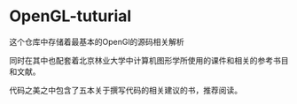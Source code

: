 # OpenGL-tuturial
这个仓库中存储着最基本的OpenGl的源码相关解析

同时在其中也配套着北京林业大学中计算机图形学所使用的课件和相关的参考书目和文献。

代码之美之中包含了五本关于撰写代码的相关建议的书，推荐阅读。

